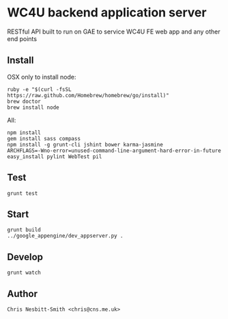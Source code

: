 # WC4U backend application server

RESTful API built to run on GAE to service WC4U FE web app and any other end points


## Install

OSX only to install node:

	ruby -e "$(curl -fsSL https://raw.github.com/Homebrew/homebrew/go/install)"
	brew doctor
	brew install node

All:

	npm install
	gem install sass compass
	npm install -g grunt-cli jshint bower karma-jasmine
	ARCHFLAGS=-Wno-error=unused-command-line-argument-hard-error-in-future easy_install pylint WebTest pil

## Test
	grunt test

## Start
	grunt build
	../google_appengine/dev_appserver.py . 

## Develop
	grunt watch

## Author
	Chris Nesbitt-Smith <chris@cns.me.uk>
